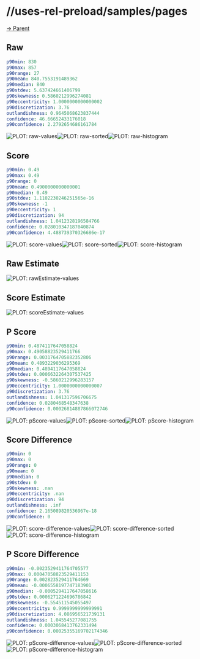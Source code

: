 
# //uses-rel-preload/samples/pages

[→ Parent](../..)


## Raw


```yaml
p90min: 830
p90max: 857
p90range: 27
p90mean: 840.7553191489362
p90median: 840
p90stdev: 5.637424661406799
p90skewness: 0.5860212996274081
p90eccentricity: 1.0000000000000002
p90discretization: 3.76
outlandishness: 0.9645068623837444
confidence: 46.66652433176018
p90confidence: 2.2792654686161784

```

![PLOT: raw-values](./raw/values.svg)![PLOT: raw-sorted](./raw/sorted.svg)![PLOT: raw-histogram](./raw/histogram.svg)
## Score


```yaml
p90min: 0.49
p90max: 0.49
p90range: 0
p90mean: 0.4900000000000001
p90median: 0.49
p90stdev: 1.1102230246251565e-16
p90skewness: -1
p90eccentricity: 1
p90discretization: 94
outlandishness: 1.0412328196584766
confidence: 0.028010347187040874
p90confidence: 4.488739370326686e-17

```

![PLOT: score-values](./score/values.svg)![PLOT: score-sorted](./score/sorted.svg)![PLOT: score-histogram](./score/histogram.svg)
## Raw Estimate

![PLOT: rawEstimate-values](./rawEstimate/values.svg)
## Score Estimate

![PLOT: scoreEstimate-values](./scoreEstimate/values.svg)
## P Score


```yaml
p90min: 0.4874117647058824
p90max: 0.49058823529411766
p90range: 0.0031764705882352806
p90mean: 0.4893229036295369
p90median: 0.4894117647058824
p90stdev: 0.0006632264307537425
p90skewness: -0.5860212996283157
p90eccentricity: 1.0000000000000007
p90discretization: 3.76
outlandishness: 1.041317596706675
confidence: 0.0280468548347638
p90confidence: 0.00026814887866072746

```

![PLOT: pScore-values](./pScore/values.svg)![PLOT: pScore-sorted](./pScore/sorted.svg)![PLOT: pScore-histogram](./pScore/histogram.svg)
## Score Difference


```yaml
p90min: 0
p90max: 0
p90range: 0
p90mean: 0
p90median: 0
p90stdev: 0
p90skewness: .nan
p90eccentricity: .nan
p90discretization: 94
outlandishness: .inf
confidence: 2.165089820536967e-18
p90confidence: 0

```

![PLOT: score-difference-values](./score-difference/values.svg)![PLOT: score-difference-sorted](./score-difference/sorted.svg)![PLOT: score-difference-histogram](./score-difference/histogram.svg)
## P Score Difference


```yaml
p90min: -0.0023529411764705577
p90max: 0.00047058823529411153
p90range: 0.002823529411764669
p90mean: -0.0006558197747183901
p90median: -0.0005294117647058616
p90stdev: 0.0006271224696786842
p90skewness: -0.554511545055497
p90eccentricity: 0.9999999999999991
p90discretization: 4.086956521739131
outlandishness: 1.045545277081755
confidence: 0.0003068413762331494
p90confidence: 0.00025355169702174346

```

![PLOT: pScore-difference-values](./pScore-difference/values.svg)![PLOT: pScore-difference-sorted](./pScore-difference/sorted.svg)![PLOT: pScore-difference-histogram](./pScore-difference/histogram.svg)
